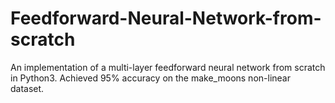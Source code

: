 # Feedforward-Neural-Network-from-scratch

An implementation of a multi-layer feedforward neural network from scratch in Python3. Achieved 95% accuracy on the make_moons non-linear dataset. 
